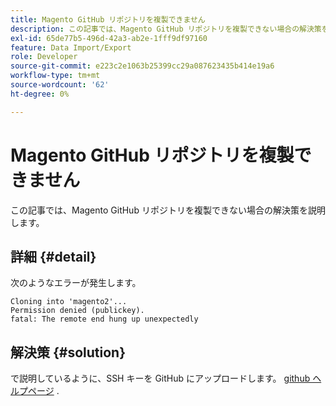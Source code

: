 ```yaml
---
title: Magento GitHub リポジトリを複製できません
description: この記事では、Magento GitHub リポジトリを複製できない場合の解決策を説明します。
exl-id: 65de77b5-496d-42a3-ab2e-1fff9df97160
feature: Data Import/Export
role: Developer
source-git-commit: e223c2e1063b25399cc29a087623435b414e19a6
workflow-type: tm+mt
source-wordcount: '62'
ht-degree: 0%

---
```


# Magento GitHub リポジトリを複製できません

この記事では、Magento GitHub リポジトリを複製できない場合の解決策を説明します。

## 詳細 {#detail}

次のようなエラーが発生します。

```terminal
Cloning into 'magento2'...
Permission denied (publickey).
fatal: The remote end hung up unexpectedly
```

## 解決策 {#solution}

で説明しているように、SSH キーを GitHub にアップロードします。 [github ヘルプページ](https://help.github.com/articles/generating-ssh-keys) .
